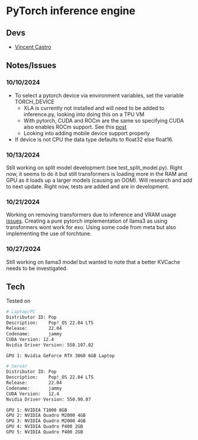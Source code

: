 # PyTorch inference engine

## Devs
- [Vincent Castro](https://github.com/risingsunomi)

## Notes/Issues
### 10/10/2024
- To select a pytorch device via environment variables, set the variable TORCH_DEVICE
  - XLA is currently not installed and will need to be added to inference.py, looking into doing this on a TPU VM
  - With pytorch, CUDA and ROCm are the same so specifying CUDA also enables ROCm support. See this [post](https://github.com/pytorch/pytorch/issues/55223#issuecomment-812587373)
  - Looking into adding mobile device support properly
- If device is not CPU the data type defaults to float32 else float16.

### 10/13/2024
Still working on split model development (see test_split_model.py). Right now, it seems to do it but still transformers is loading more in the RAM and GPU as it loads up a larger models (causing an OOM). Will research and add to next update. Right now, tests are added and are in development.

### 10/21/2024
Working on removing transformers due to inference and VRAM usage [issues](https://github.com/exo-explore/exo/pull/139#issuecomment-2424953962). Creating a pure pytorch implementation of llama3 as using transformers wont work for exo. Using some code from meta but also implementing the use of torchtune.

### 10/27/2024
Still working on llama3 model but wanted to note that a better KVCache needs to be investigated.

## Tech

Tested on

```bash
# Laptop/PC
Distributor ID: Pop
Description:    Pop!_OS 22.04 LTS
Release:        22.04
Codename:       jammy
CUDA Version: 12.4 
Nvidia Driver Version: 550.107.02

GPU 1: Nvidia GeForce RTX 3060 6GB Laptop
```
```bash
# Server
Distributor ID: Pop
Description:    Pop!_OS 22.04 LTS
Release:        22.04
Codename:       jammy
CUDA Version:   12.4
Nvidia Driver Version: 550.90.07

GPU 1: NVIDIA T1000 8GB
GPU 2: NVIDIA Quadro M2000 4GB
GPU 3: NVIDIA Quadro M2000 4GB
GPU 4: NVIDIA Quadro P400 2GB
GPU 5: NVIDIA Quadro P400 2GB 
```

